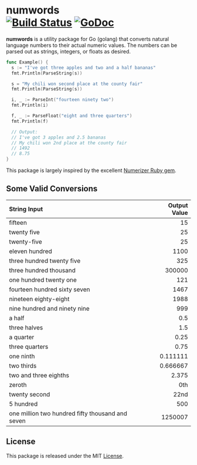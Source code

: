 # numwords <br/> [![Build Status](https://travis-ci.org/khaibin/numwords.svg)](https://travis-ci.org/khaibin/numwords) [![GoDoc](https://godoc.org/github.com/khaibin/numwords?status.svg)](https://godoc.org/github.com/khaibin/numwords)

**numwords** is a utility package for Go (golang) that converts natural language numbers
to their actual numeric values. The numbers can be parsed out as strings,
integers, or floats as desired.

```go
func Example() {
  s := "I've got three apples and two and a half bananas"
  fmt.Println(ParseString(s))

  s = "My chili won second place at the county fair"
  fmt.Println(ParseString(s))

  i, _ := ParseInt("fourteen ninety two")
  fmt.Println(i)

  f, _ := ParseFloat("eight and three quarters")
  fmt.Println(f)

  // Output:
  // I've got 3 apples and 2.5 bananas
  // My chili won 2nd place at the county fair
  // 1492
  // 8.75
}
```

This package is largely inspired by the excellent [Numerizer Ruby gem](https://github.com/jduff/numerizer).

## Some Valid Conversions

| String Input | Output Value |
| :------ | ----: |
| fifteen | 15 |
| twenty five | 25 |
| twenty-five | 25 |
| eleven hundred | 1100 |
| three hundred twenty five | 325 |
| three hundred thousand | 300000 |
| one hundred twenty one | 121 |
| fourteen hundred sixty seven | 1467 |
| nineteen eighty-eight | 1988 |
| nine hundred and ninety nine | 999 |
| a half | 0.5 |
| three halves | 1.5 |
| a quarter | 0.25 |
| three quarters | 0.75 |
| one ninth | 0.111111 |
| two thirds | 0.666667 |
| two and three eighths | 2.375 |
| zeroth | 0th |
| twenty second | 22nd |
| 5 hundred | 500 |
| one million two hundred fifty thousand and seven | 1250007 |

## License

This package is released under the MIT [License](https://github.com/khaibin/numwords/blob/master/LICENSE).
